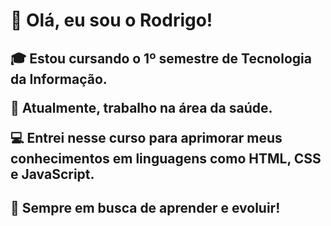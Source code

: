 # 👋 Olá, eu sou o Rodrigo!

<h2><p>🎓 Estou cursando o 1º semestre de Tecnologia da Informação.</p>
<p>💼 Atualmente, trabalho na área da saúde.</p>
<p>💻 Entrei nesse curso para aprimorar meus conhecimentos em linguagens como HTML, CSS e JavaScript.</h2></p>

<h2><a>🚀 Sempre em busca de aprender e evoluir!

